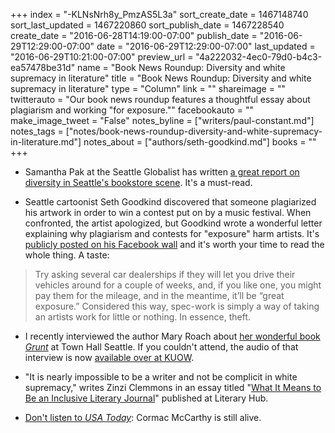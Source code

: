 +++
index = "-KLNsNrh8y_PmzAS5L3a"
sort_create_date = 1467148740
sort_last_updated = 1467220860
sort_publish_date = 1467228540
create_date = "2016-06-28T14:19:00-07:00"
publish_date = "2016-06-29T12:29:00-07:00"
date = "2016-06-29T12:29:00-07:00"
last_updated = "2016-06-29T10:21:00-07:00"
preview_url = "4a222032-4ec0-79d0-b4c3-ea57478be31d"
name = "Book News Roundup: Diversity and white supremacy in literature"
title = "Book News Roundup: Diversity and white supremacy in literature"
type = "Column"
link = ""
shareimage = ""
twitterauto = "Our book news roundup features a thoughtful essay about plagiarism and working \"for exposure.\""
facebookauto = ""
make_image_tweet = "False"
notes_byline = ["writers/paul-constant.md"]
notes_tags = ["notes/book-news-roundup-diversity-and-white-supremacy-in-literature.md"]
notes_about = ["authors/seth-goodkind.md"]
books = ""
+++
* Samantha Pak at the Seattle Globalist has written [a great report on diversity in Seattle's bookstore scene](http://www.seattleglobalist.com/2016/06/27/seattle-bookstores-tackle-literatures-lack-of-diversity/52964). It's a must-read.

* Seattle cartoonist Seth Goodkind discovered that someone plagiarized his artwork in order to win a contest put on by a music festival. When confronted, the artist apologized, but Goodkind wrote a wonderful letter explaining why plagiarism and contests for "exposure" harm artists. It's [publicly posted on his Facebook wall](https://www.facebook.com/sethbeastmeat/posts/696452340495554) and it's worth your time to read the whole thing. A taste:

<blockquote>Try asking several car dealerships if they will let you drive their vehicles around for a couple of weeks, and, if you like one, you might pay them for the mileage, and in the meantime, it’ll be “great exposure.” Considered this way, spec-work is simply a way of taking an artists work for little or nothing. In essence, theft.</blockquote>

* I recently interviewed the author Mary Roach about [her wonderful book *Grunt*](http://seattlereviewofbooks.com/reviews/rational-exuberance/) at Town Hall Seattle. If you couldn't attend, the audio of that interview is now [available over at KUOW](http://kuow.org/post/mary-roach-curious-tales-extraordinary-science-war).

* "It is nearly impossible to be a writer and not be complicit in white supremacy," writes Zinzi Clemmons in an essay titled "[What It Means to Be an Inclusive Literary Journal](http://lithub.com/what-it-means-to-be-an-inclusive-literary-journal/)" published at Literary Hub.

* [Don't listen to *USA Today*](http://gawker.com/cormac-mccarthy-isnt-dead-but-an-old-prankster-tricked-1782747839): Cormac McCarthy is still alive. 